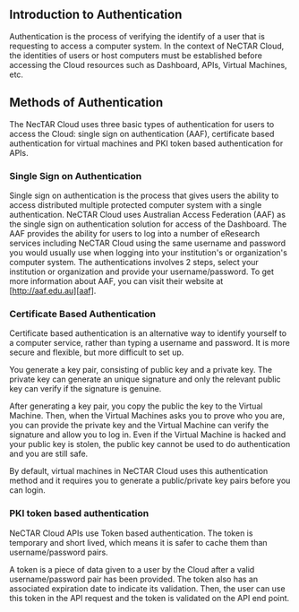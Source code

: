 ## Introduction to Authentication

Authentication is the process of verifying the identify of a user that is requesting
to access a computer system. In the context of NeCTAR Cloud, the identities of
users or host computers must be established before accessing the Cloud resources
such as Dashboard, APIs, Virtual Machines, etc.

## Methods of Authentication

The NecTAR Cloud uses three basic types of authentication for users to access
the Cloud: single sign on authentication (AAF), certificate based authentication
for virtual machines and PKI token based authentication for APIs.

### Single Sign on Authentication

Single sign on authentication is the process that gives users the ability to access
distributed multiple protected computer system with a single authentication.
NeCTAR Cloud uses Australian Access Federation (AAF) as the single sign on
authentication solution for access of the Dashboard. The AAF provides the ability
for users to log into a number of eResearch services including NeCTAR Cloud using
the same username and password you would usually use when logging into your
institution's or organization's computer system. The authentications involves
2 steps, select your institution or organization and provide your username/password.
To get more information about AAF, you can visit their website at
[http://aaf.edu.au][aaf].

### Certificate Based Authentication

Certificate based authentication is an alternative way to identify yourself to
a computer service, rather than typing a username and password. It is more secure
and flexible, but more difficult to set up.

You generate a key pair, consisting of public key and a private key. The private
key can generate an unique signature and only the relevant public key can verify if
the signature is genuine.

After generating a key pair, you copy the public the key to the Virtual Machine.
Then, when the Virtual Machines asks you to prove who you are, you can provide
the private key and the Virtual Machine can verify the signature and allow you
to log in. Even if the Virtual Machine is hacked and your public key is stolen, the
public key cannot be used to do authentication and you are still safe. 

By default, virtual machines in NeCTAR Cloud uses this authentication method and
it requires you to generate a public/private key pairs before you can login.

### PKI token based authentication

NeCTAR Cloud APIs use Token based authentication. The token is temporary and
short lived, which means it is safer to cache them than username/password pairs.

A token is a piece of data given to a user by the Cloud after a valid username/password
pair has been provided. The token also has an associated expiration date to indicate
its validation. Then, the user can use this token in the API request and the token
is validated on the API end point.


[aaf]: http://aaf.edu.au/
